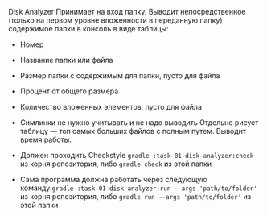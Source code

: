 Disk Analyzer
Принимает на вход папку.
Выводит непосредственное (только на первом уровне вложенности в переданную папку) содержимое папки в консоль в
виде таблицы:
* Номер
* Название папки или файла
* Размер папки с содержимым для папки, пусто для файла
* Процент от общего размера
* Количество вложенных элементов, пусто для файла
* Симлинки не нужно учитывать и не надо выводить
Отдельно рисует таблицу — топ
самых больших файлов с полным
путем.
Выводит время работы.

* Должен проходить Checkstyle `gradle :task-01-disk-analyzer:check` из корня репозитория, либо `gradle check` из этой папки
* Сама программа должна работать через следующую команду:`gradle :task-01-disk-analyzer:run --args 'path/to/folder'` из корня репозитория, либо `gradle run --args 'path/to/folder'` из этой папки
